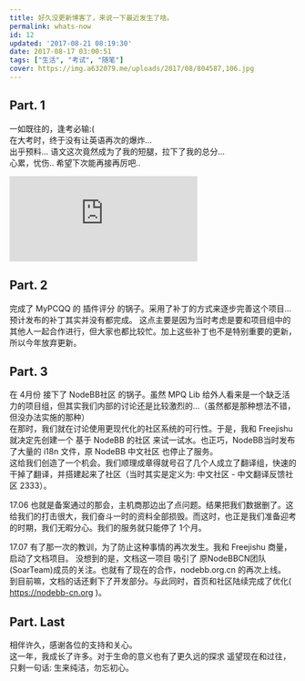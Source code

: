 ```yaml
---
title: 好久没更新博客了，来说一下最近发生了啥。
permalink: whats-now
id: 12
updated: '2017-08-21 08:19:30'
date: 2017-08-17 03:00:51
tags: ["生活", "考试", "随笔"]
cover: https://img.a632079.me/uploads/2017/08/804587,106.jpg
---
```


## Part. 1
一如既往的，逢考必输:(   
在大考时，终于没有让英语再次的爆炸...  
出乎预料... 语文这次竟然成为了我的短腿，拉下了我的总分...  
心累，忧伤.. 希望下次能再接再厉吧..  
<iframe id="cplayer" frameborder="no" border="0" marginwidth="0" marginheight="0" width="330" height="auto" src="https://cdn.a632079.me/163cplayer.html?playlist=28391863,22640061,32317208,28891491,477839635,427610054,463722628,436668247,5307982,394912,394911,857896,347230,115502,28949444,109558,185879&autoplay=true"></iframe>
<script src="https://cdn.a632079.me/auto_cplayer.js"></script>

## Part. 2
完成了 MyPCQQ 的 插件评分 的锅子。采用了补丁的方式来逐步完善这个项目...  
预计发布的补丁其实并没有都完成。 这点主要是因为当时考虑是要和项目组中的其他人一起合作进行，但大家也都比较忙。加上这些补丁也不是特别重要的更新，所以今年放弃更新。  

## Part. 3
在 4月份 接下了 NodeBB社区 的锅子。虽然 MPQ Lib 给外人看来是一个缺乏活力的项目组，但其实我们内部的讨论还是比较激烈的...（虽然都是那种想法不错，但没办法实施的那种）  
  在那时，我们就在讨论使用更现代化的社区系统的可行性。于是，我和 Freejishu 就决定先创建一个 基于 NodeBB
 的社区 来试一试水。也正巧，NodeBB当时发布了大量的 i18n 文件，原 NodeBB 中文社区 也停止了服务。  
这给我们创造了一个机会。我们顺理成章得就号召了几个人成立了翻译组，快速的干掉了翻译，并搭建起来了社区（当时其实是定义为: 中文社区 - 中文翻译反馈社区 2333）。  

17.06 也就是备案通过的那会，主机商那边出了点问题。结果把我们数据删了。这给我们的打击很大，我们奋斗一时的资料全部损毁。而这时，也正是我们准备迎考的时期，我们无暇分心。我们的服务就只能停了 1个月。

17.07 有了那一次的教训，为了防止这种事情的再次发生。我和 Freejishu 商量，启动了文档项目。
没想到的是，文档这一项目 吸引了 原NodeBBCN团队(SoarTeam)成员的关注。也就有了现在的合作，nodebb.org.cn 的再次上线。  
到目前嘛，文档的话还剩下了开发部分。与此同时，首页和社区陆续完成了优化( https://nodebb-cn.org )。

## Part. Last
相伴许久，感谢各位的支持和关心。  
这一年，我成长了许多。对于生命的意义也有了更久远的探求
遥望现在和过往，只剩一句话: 生来纯洁，勿忘初心。